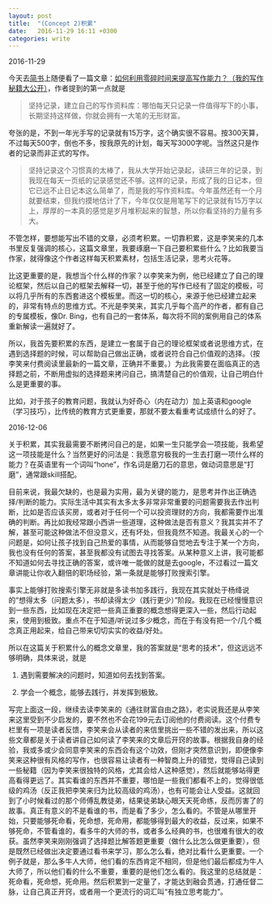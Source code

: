 ```yaml
---
layout: post
title:  "(Concept 2)积累"
date:   2016-11-29 16:11 +0300
categories: write
---
```


2016-11-29

今天去[简书](http://www.jianshu.com)上随便看了一篇文章：[如何利用零碎时间来提高写作能力？（我的写作秘籍大公开）](http://www.jianshu.com/p/8b0756546cc7)，作者提到的第一点就是

>坚持记录，建立自己的写作资料库：哪怕每天只记录一件值得写下的小事，长期坚持这样做，你就会拥有一大笔的无形财富。

夸张的是，不到一年光手写的记录就有15万字，这个确实很不容易。按300天算，不过每天500字，倒也不多，按我原先的计划，每天写3000字呢。当然这只是作者的记录而非正式的写作。

>坚持记录这个习惯真的太棒了，我从大学开始记录起，读研三年的记录，到我现在每天一页纸的记录感觉还不够。这样的记录，形成了我的日记本，但它已远不止日记本这么简单了，而是我的写作资料库。今年虽然还有一个月就要结束，但我约摸地估计了下，今年仅仅是用笔写下的记录就有15万字以上，厚厚的一本真的感觉是岁月堆积起来的智慧，所以你看坚持的力量有多大。

不管怎样，要想能写出不错的文章，必须考积累。一切靠积累，这是李笑来的几本书里反复强调的核心，这篇文章里，我要琢磨一下自己要积累些什么？比如我要当作家，就得像这个作者这样每天积累素材，包括生活记录，思考火花等。

比这更重要的是，我想当个什么样的作家？以李笑来为例，他已经建立了自己的理论框架，然后以自己的框架去解释一切，甚至于他的写作已经有了固定的模板，可以将几乎所有的东西套进这个模板里。而这一切的核心，来源于他已经建立起来的，非常有特点的思维方式。不光是李笑来，其实几乎每个高产的作者，都有自己的专属模板，像Dr. Bing，也有自己的一套体系，每次将不同的案例用自己的体系重新解读一遍就好了。

所以，我首先要积累的东西，是建立一套属于自己的理论框架或者说思维方式，在遇到选择题的时候，可以帮助自己做出正确，或者说符合自己价值观的选择。（按李笑来付费阅读里最新的一篇文章，正确并不重要。）为此我需要在面临真正的选择题之前，不断用虚拟的选择题来拷问自己，搞清楚自己的价值观，让自己明白什么是更重要的事。

比如，对于孩子的教育问题，我就认为好奇心（内在动力）加上英语和google（学习技巧），比传统的教育方式更重要，那就不要太看重考试成绩什么的好了。

2016-12-06

关于积累，其实我最需要不断拷问自己的是，如果一生只能学会一项技能，我希望这一项技能是什么？当然更好的问法是：我愿意穷极我的一生去打磨一项什么样的能力？在英语里有一个词叫“hone”，作名词是磨刀石的意思，做动词意思是“打磨”，通常跟skill搭配。

目前来说，我最欠缺的，也是最为实用，最为关键的能力，是思考并作出正确选择/判断的能力。实际生活中其实有太多太多非常非常重要的问题需要我去作出判断，比如是否应该买房，或者对于任何一个可以投资理财的方向，我都需要作出准确的判断。再比如我经常跟小西讲一些道理，这种做法是否有意义？我其实并不了解，甚至可能这种做法不但没意义，还有坏处，但我竟然不知道。我最关心的一个问题是，如何让孩子找到自己热爱的事情，从而能够自觉地去专注于某一个方向，我也没有任何的答案，甚至我都没有试图去寻找答案。从某种意义上讲，我可能都不知道如何去寻找正确的答案，或许唯一能做的就是去google，不过看过一篇文章讲能让你收入翻倍的职场经验，第一条就是能够打败搜索引擎。

事实上能够打败搜索引擎无非就是多读书加多践行，我现在其实就处于杨绛说的“想得太多（问题太多），书却读得太少（践行更少）”阶段。我现在已经慢慢意识到一些东西，比如现在决定把一些真正重要的概念想得更深入一些，然后行动起来，使用到极致。重点不在于知道/听说过多少概念，而在于有没有把一个/几个概念真正用起来，给自己带来切切实实的收益/好处。

所以在这篇关于积累什么的概念文章里，我的答案就是“思考的技术”，但这远远不够明确，具体来说，就是

1. 遇到需要解决的问题时，知道如何去找到答案。

2. 学会一个概念，能够去践行，并发挥到极致。

写完上面这一段，继续去读李笑来的《通往财富自由之路》，老实说我还是从李笑来这里受到不少启发的，要不然也不会花199元去订阅他的付费阅读。这个付费专栏里有一项是读者反馈，李笑来会从读者的来信里挑出一些不错的发出来，所以这些文章都是关于读者讲自己如何读了李笑来的文章后开窍的故事。根据我自身的经验，我或多或少会同意李笑来的东西会有这个功效，但刚才突然意识到，即便像李笑来这种很有风格的写作，也很容易让读者有一种智商上升的错觉，觉得自己读到一些秘籍（因为李笑来很独特的风格，尤其会给人这种感觉），然后就能够站得更高看得更远了。其实看谁的东西并不重要，哪怕是一些我们都看不上的，觉得很低级的鸡汤（反正我把李笑来归为比较高级的鸡汤），也有可能会让人受益。这就回到了小时候看过的那个师傅乱教徒弟，结果徒弟缺心眼天天死命练，反而厉害了的故事。真正有意义的不是看谁的书，而是看了多少，怎么看的。不管是从哪里开始，只要能够死命看，死命想，死命用，都能够得到最大的收益，反过来，如果不够死命，不管看谁的，看多牛的大师的书，或者多么经典的书，也很难有很大的收获。虽然李笑来刚刚强调了选择题比解答题更重要（做什么比怎么做更重要），但是既然已经做出决定要通过看书来学习，那么怎么看，绝对比看什么更重要。一个例子就是，那么多牛人大师，他们看的东西肯定不相同，但是他们最后都成为牛人大师了，所以他们看的什么不重要，重要的是他们怎么看的。我这里的总结就是：死命看，死命想，死命用。然后积累到一定量了，才能达到融会贯通，打通任督二脉，让自己真正开窍，或者用一个更流行的词汇叫“有独立思考能力”。


<!--end-->

